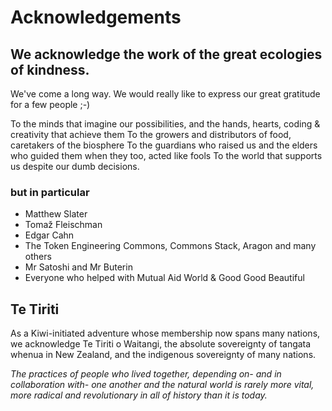 # Acknowledgements

## We acknowledge the work of the great ecologies of kindness.
We've come a long way. We would really like to express our great gratitude for a few people ;-)

To the minds that imagine our possibilities, and the hands, hearts, coding & creativity that achieve them
To the growers and distributors of food, caretakers of the biosphere
To the guardians who raised us and the elders who guided them when they too, acted like fools
To the world that supports us despite our dumb decisions.

### but in particular 
- Matthew Slater
- Tomaž Fleischman
- Edgar Cahn
- The Token Engineering Commons, Commons Stack, Aragon and many others
- Mr Satoshi and Mr Buterin
- Everyone who helped with Mutual Aid World & Good Good Beautiful

## Te Tiriti
As a Kiwi-initiated adventure whose membership now spans many nations, we acknowledge Te Tiriti o Waitangi, the absolute sovereignty of tangata whenua in New Zealand, and the indigenous sovereignty of many nations.

<em>The practices of people who lived together, <i>depending on- </i>and <i>in collaboration with- </i>one another and the natural world is rarely more vital, more radical and revolutionary in <i>all of history</i> than it is today.</em>